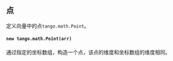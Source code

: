 <a name="math"></a>

<a name="math-point"></a>
## 点
定义向量中的点`tango.math.Point`。

#### `new tango.math.Point(arr)`
通过指定的坐标数组，构造一个点，该点的维度和坐标数组的维度相同。

<!--[Back to top](#math)-->
